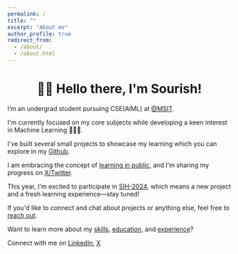 ```yaml
---
permalink: /
title: ""
excerpt: "About me"
author_profile: true
redirect_from: 
  - /about/
  - /about.html
---
```

<h1 align=center>👋🏼 Hello there, I'm Sourish!</h1>

I’m an undergrad student pursuing CSE(AIML) at [@MSIT](https://msit.edu.in).

I'm currently focused on my core subjects while developing a keen interest in Machine Learning 🧑🏼‍💻.

I've built several small projects to showcase my learning which you can explore in my [Github](https://github.com/sourize).

I am embracing the concept of [learning in public](https://www.swyx.io/learn-in-public), and I'm sharing my progress on [X/Twitter](https://X.com/sourize_).

This year, I'm excited to participate in [SIH-2024](/sih2024/), which means a new project and a fresh learning experience—stay tuned!

If you'd like to connect and chat about projects or anything else, feel free to [reach out](https://x.com/sourize).

Want to learn more about my [skills](/skills.md/), [education](/education.md/), and [experience](/experience.md/)?


Connect with me on [LinkedIn](https://linkedin.com/in/sourish-chatterjee), [X](https://x.com/sourize_)



